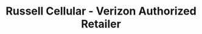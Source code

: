 ---
title: "Russell Cellular - Verizon Authorized Retailer"
url: /creston/russell-cellular-verizon-authorized-retailer/
shop: mobile phone
---